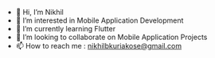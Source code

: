 - 👋 Hi, I’m Nikhil
- 👀 I’m interested in Mobile Application Development
- 🌱 I’m currently learning Flutter
- 💞️ I’m looking to collaborate on Mobile Application Projects
- 📫 How to reach me : nikhilbkuriakose@gmail.com

<!---
Nikhil277/Nikhil277 is a ✨ special ✨ repository because its `README.md` (this file) appears on your GitHub profile.
You can click the Preview link to take a look at your changes.
--->
